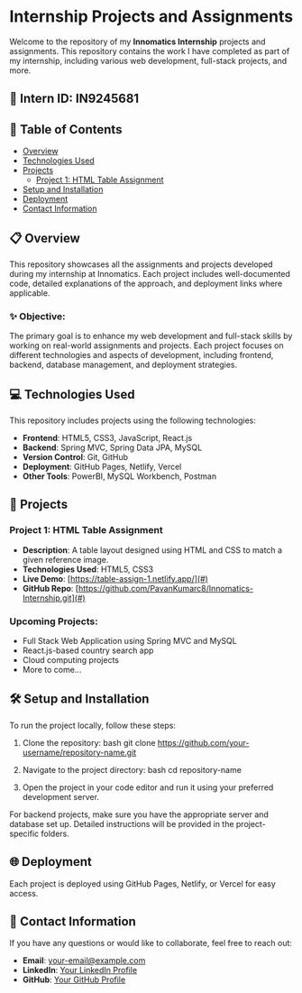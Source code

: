 # Internship Projects and Assignments

Welcome to the repository of my **Innomatics Internship** projects and assignments. This repository contains the work I have completed as part of my internship, including various web development, full-stack projects, and more.

## 🔗 **Intern ID**: IN9245681

## 📑 **Table of Contents**
- [Overview](#overview)
- [Technologies Used](#technologies-used)
- [Projects](#projects)
  - [Project 1: HTML Table Assignment](#project-1-html-table-assignment)
- [Setup and Installation](#setup-and-installation)
- [Deployment](#deployment)
- [Contact Information](#contact-information)

## 📋 **Overview**
This repository showcases all the assignments and projects developed during my internship at Innomatics. Each project includes well-documented code, detailed explanations of the approach, and deployment links where applicable.

### ✨ **Objective:**
The primary goal is to enhance my web development and full-stack skills by working on real-world assignments and projects. Each project focuses on different technologies and aspects of development, including frontend, backend, database management, and deployment strategies.

## 💻 **Technologies Used**
This repository includes projects using the following technologies:
- **Frontend**: HTML5, CSS3, JavaScript, React.js
- **Backend**: Spring MVC, Spring Data JPA, MySQL
- **Version Control**: Git, GitHub
- **Deployment**: GitHub Pages, Netlify, Vercel
- **Other Tools**: PowerBI, MySQL Workbench, Postman

## 🚀 **Projects**

### Project 1: HTML Table Assignment
- **Description**: A table layout designed using HTML and CSS to match a given reference image. 
- **Technologies Used**: HTML5, CSS3
- **Live Demo**: [https://table-assign-1.netlify.app/](#)
- **GitHub Repo**: [https://github.com/PavanKumarc8/Innomatics-Internship.git](#)

### Upcoming Projects:
- Full Stack Web Application using Spring MVC and MySQL
- React.js-based country search app
- Cloud computing projects
- More to come...

## 🛠 **Setup and Installation**
To run the project locally, follow these steps:
1. Clone the repository:
   bash
   git clone https://github.com/your-username/repository-name.git
   
2. Navigate to the project directory:
   bash
   cd repository-name
   
3. Open the project in your code editor and run it using your preferred development server.

For backend projects, make sure you have the appropriate server and database set up. Detailed instructions will be provided in the project-specific folders.

## 🌐 **Deployment**
Each project is deployed using GitHub Pages, Netlify, or Vercel for easy access.

## 📱 **Contact Information**
If you have any questions or would like to collaborate, feel free to reach out:
- **Email**: your-email@example.com
- **LinkedIn**: [Your LinkedIn Profile](https://linkedin.com/in/pavan-kumar-pattipu)
- **GitHub**: [Your GitHub Profile](https://github.com/PavanKumarc8)
